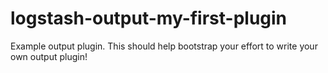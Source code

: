 # logstash-output-my-first-plugin
Example output plugin. This should help bootstrap your effort to write your own output plugin!
